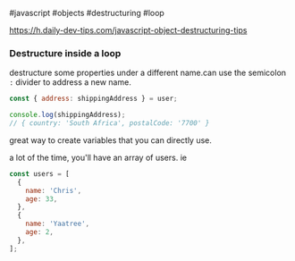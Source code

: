 #javascript #objects #destructuring #loop

https://h.daily-dev-tips.com/javascript-object-destructuring-tips

###  Destructure inside a loop

destructure some properties under a different name.can use the semicolon `:` divider to address a new name.  

```js
const { address: shippingAddress } = user;

console.log(shippingAddress);
// { country: 'South Africa', postalCode: '7700' }

```

great way to create variables that you can directly use.  

a lot of the time, you'll have an array of users. ie  

```js
const users = [
  {
    name: 'Chris',
    age: 33,
  },
  {
    name: 'Yaatree',
    age: 2,
  },
];

```